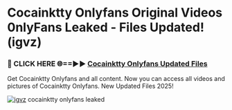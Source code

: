 # Cocainktty Onlyfans Original Videos 0nlyFans Leaked - Files Updated! (igvz)

<h3>🔴 CLICK HERE 🌐==►► <a href="https://tinyurl.com/4seja8ks" rel="nofollow">Cocainktty Onlyfans Updated Files</a></h3>

Get Cocainktty Onlyfans and all content. Now you can access all videos and pictures of Cocainktty Onlyfans. New Updated Files 2025!

[![igvz](https://i.imgur.com/EWjZXRe.gif)](https://tinyurl.com/4seja8ks)
cocainktty onlyfans leaked